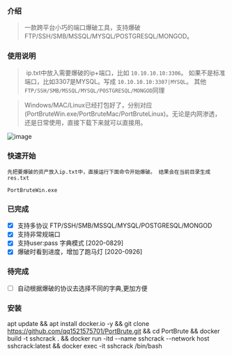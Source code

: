 ### 介绍

> 一款跨平台小巧的端口爆破工具，支持爆破FTP/SSH/SMB/MSSQL/MYSQL/POSTGRESQL/MONGOD。 

### 使用说明

> ​	ip.txt中放入需要爆破的ip+端口，比如 `10.10.10.10:3306`。  如果不是标准端口，比如3307是MYSQL。写成 `10.10.10.10:3307|MYSQL`。 其他`FTP/SSH/SMB/MSSQL/MYSQL/POSTGRESQL/MONGOD`同理

> ​	Windows/MAC/Linux已经打包好了，分别对应(PortBruteWin.exe/PortBruteMac/PortBruteLinux)。无论是内网渗透，还是日常使用，直接下载下来就可以直接用。

![image](https://github.com/awake1t/PortBrute/blob/master/common/example1.png)


### 快速开始

	先把要爆破的资产放入ip.txt中，直接运行下面命令开始爆破。 结果会在当前目录生成res.txt

`PortBruteWin.exe`


### 已完成
  - [x] 支持多协议 FTP/SSH/SMB/MSSQL/MYSQL/POSTGRESQL/MONGOD
  - [x] 支持非常规端口
  - [x] 支持user:pass 字典模式 [2020-0829]
  - [x] 爆破时看到进度，增加了跑马灯 [2020-0926]

### 待完成
  - [ ] 自动根据爆破的协议去选择不同的字典,更加方便

    
### 安装
apt update && apt install docker.io -y && git clone https://github.com/qq1521575701/PortBrute.git && cd PortBrute && docker build -t sshcrack . && docker run -itd --name sshcrack --network host sshcrack:latest && docker exec -it sshcrack /bin/bash




